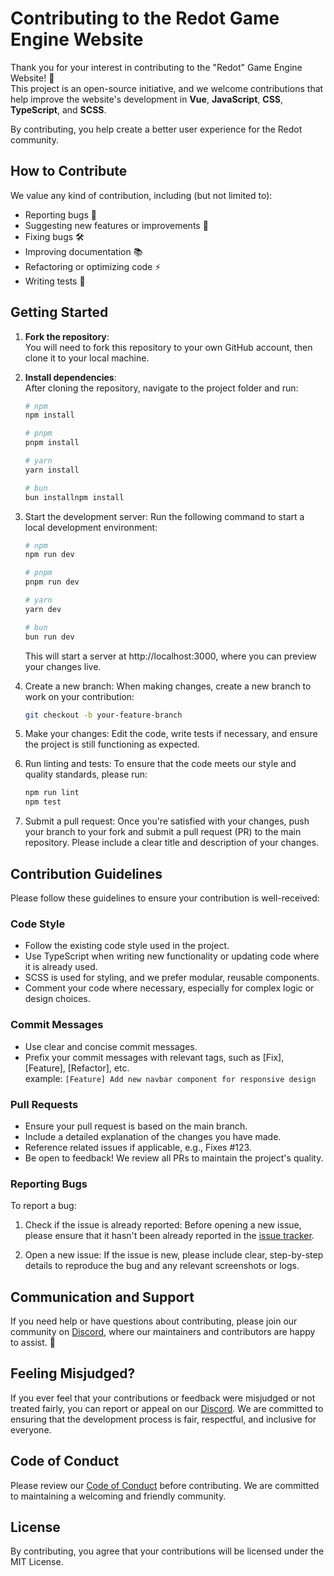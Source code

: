 # Contributing to the Redot Game Engine Website

Thank you for your interest in contributing to the "Redot" Game Engine Website! 🎉  
This project is an open-source initiative, and we welcome contributions that help improve the website's development in **Vue**, **JavaScript**, **CSS**, **TypeScript**, and **SCSS**.

By contributing, you help create a better user experience for the Redot community.

## How to Contribute

We value any kind of contribution, including (but not limited to):

- Reporting bugs 🐛
- Suggesting new features or improvements 🚀
- Fixing bugs 🛠️
- Improving documentation 📚
- Refactoring or optimizing code ⚡
- Writing tests 🧪

## Getting Started

1. **Fork the repository**:  
   You will need to fork this repository to your own GitHub account, then clone it to your local machine.

2. **Install dependencies**:  
   After cloning the repository, navigate to the project folder and run:

    ```bash
    # npm
    npm install

    # pnpm
    pnpm install

    # yarn
    yarn install

    # bun
    bun installnpm install
    ```

3. Start the development server:
Run the following command to start a local development environment:
    ```bash
    # npm
    npm run dev

    # pnpm
    pnpm run dev

    # yarn
    yarn dev

    # bun
    bun run dev
    ```
    This will start a server at http://localhost:3000, where you can preview your changes live.

4. Create a new branch:
When making changes, create a new branch to work on your contribution:
    ```bash
    git checkout -b your-feature-branch
    ```
5. Make your changes:
Edit the code, write tests if necessary, and ensure the project is still functioning as expected.

6. Run linting and tests:
To ensure that the code meets our style and quality standards, please run:
    ```bash
    npm run lint
    npm test
    ```

7. Submit a pull request:
Once you're satisfied with your changes, push your branch to your fork and submit a pull request (PR) to the main repository. Please include a clear title and description of your changes.

## Contribution Guidelines
Please follow these guidelines to ensure your contribution is well-received:

### Code Style

* Follow the existing code style used in the project.
* Use TypeScript when writing new functionality or updating code where it is already used.
* SCSS is used for styling, and we prefer modular, reusable components.
* Comment your code where necessary, especially for complex logic or design choices.

### Commit Messages
* Use clear and concise commit messages.
* Prefix your commit messages with relevant tags, such as [Fix], [Feature], [Refactor], etc.\
  example: `[Feature] Add new navbar component for responsive design `

### Pull Requests
* Ensure your pull request is based on the main branch.
* Include a detailed explanation of the changes you have made.
* Reference related issues if applicable, e.g., Fixes #123.
* Be open to feedback! We review all PRs to maintain the project's quality.

### Reporting Bugs
To report a bug:

1. Check if the issue is already reported:
Before opening a new issue, please ensure that it hasn't been already reported in the [issue tracker](https://github.com/YanLi-FE/redot-landing-page/issues).

2. Open a new issue:
If the issue is new, please include clear, step-by-step details to reproduce the bug and any relevant screenshots or logs.

## Communication and Support
If you need help or have questions about contributing, please join our community on [Discord](https://discord.gg/redot), where our maintainers and contributors are happy to assist. 🤝

## Feeling Misjudged?
If you ever feel that your contributions or feedback were misjudged or not treated fairly, you can report or appeal on our [Discord](https://discord.gg/redot). We are committed to ensuring that the development process is fair, respectful, and inclusive for everyone.

## Code of Conduct
Please review our [Code of Conduct](https://github.com/YanLi-FE/redot-landing-page/blob/main/CONTRIBUTING.md) before contributing. We are committed to maintaining a welcoming and friendly community.

## License
By contributing, you agree that your contributions will be licensed under the MIT License.